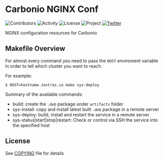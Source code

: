 # Carbonio NGINX Conf

![Contributors](https://img.shields.io/github/contributors/zextras/carbonio-jetty-conf "Contributors")
![Activity](https://img.shields.io/github/commit-activity/m/zextras/carbonio-jetty-conf "Activity") ![License](https://img.shields.io/badge/license-GPL%202-green
"License")
![Project](https://img.shields.io/badge/project-carbonio-informational
"Project")
[![Twitter](https://img.shields.io/twitter/url/https/twitter.com/zextras.svg?style=social&label=Follow%20%40zextras)](https://twitter.com/zextras)

NGINX configuration resources for Carbonio

## Makefile Overview

For almost every command you need to pass the `HOST` enviroment variable in order to tell which cluster you want to reach.

For example:
```shell
$ HOST=hostname.zextras.io make sys-deploy
```

Summary of the available commands:

- build: create the `.deb` package under `artifacts` folder
- sys-install: copy and install latest built `.deb` package in a remote server
- sys-deploy: build, install and restart the service in a remote server
- sys-status|start|stop|restart: Check or control via SSH the service into the specified host

## License

See [COPYING](COPYING) file for details
